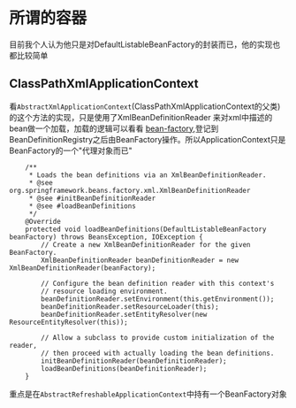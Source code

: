 # 所谓的容器

目前我个人认为他只是对DefaultListableBeanFactory的封装而已，他的实现也都比较简单

## ClassPathXmlApplicationContext

看`AbstractXmlApplicationContext`(ClassPathXmlApplicationContext的父类)的这个方法的实现，只是使用了XmlBeanDefinitionReader 来对xml中描述的bean做一个加载，加载的逻辑可以看看 [bean-factory](/spring-core/applicationcontext.md "bean-factory"),登记到BeanDefinitionRegistry之后由BeanFactory操作。所以ApplicationContext只是BeanFactory的一个"代理对象而已"


```
	/**
	 * Loads the bean definitions via an XmlBeanDefinitionReader.
	 * @see org.springframework.beans.factory.xml.XmlBeanDefinitionReader
	 * @see #initBeanDefinitionReader
	 * @see #loadBeanDefinitions
	 */
	@Override
	protected void loadBeanDefinitions(DefaultListableBeanFactory beanFactory) throws BeansException, IOException {
		// Create a new XmlBeanDefinitionReader for the given BeanFactory.
		XmlBeanDefinitionReader beanDefinitionReader = new XmlBeanDefinitionReader(beanFactory);

		// Configure the bean definition reader with this context's
		// resource loading environment.
		beanDefinitionReader.setEnvironment(this.getEnvironment());
		beanDefinitionReader.setResourceLoader(this);
		beanDefinitionReader.setEntityResolver(new ResourceEntityResolver(this));

		// Allow a subclass to provide custom initialization of the reader,
		// then proceed with actually loading the bean definitions.
		initBeanDefinitionReader(beanDefinitionReader);
		loadBeanDefinitions(beanDefinitionReader);
	}
```

重点是在`AbstractRefreshableApplicationContext`中持有一个BeanFactory对象

